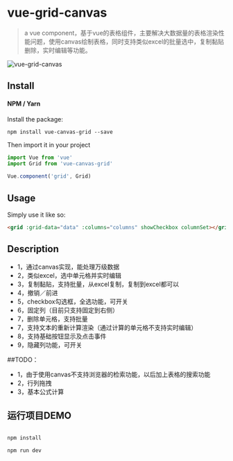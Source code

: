 # vue-grid-canvas

> a vue component，基于vue的表格组件，主要解决大数据量的表格渲染性能问题，使用canvas绘制表格，同时支持类似excel的批量选中，复制黏贴删除，实时编辑等功能。

![vue-grid-canvas](https://github.com/Harveyzhao/vue-grid-canvas/blob/master/WechatIMG132.jpeg?raw=true)


## Install

#### NPM / Yarn

Install the package:

```
npm install vue-canvas-grid --save
```

Then import it in your project

```js
import Vue from 'vue'
import Grid from 'vue-canvas-grid'

Vue.component('grid', Grid)
```

## Usage

Simply use it like so:

```html
<grid :grid-data="data" :columns="columns" showCheckbox columnSet></grid>
```

## Description
* 1，通过canvas实现，能处理万级数据
* 2，类似excel，选中单元格并实时编辑
* 3，复制黏贴，支持批量，从excel复制，复制到excel都可以
* 4，撤销／前进
* 5，checkbox勾选框，全选功能，可开关
* 6，固定列（目前只支持固定到右侧）
* 7，删除单元格，支持批量
* 7，支持文本的重新计算渲染（通过计算的单元格不支持实时编辑）
* 8，支持基础按钮显示及点击事件
* 9，隐藏列功能，可开关


##TODO：
* 1，由于使用canvas不支持浏览器的检索功能，以后加上表格的搜索功能
* 2，行列拖拽
* 3，基本公式计算




## 运行项目DEMO

``` bash

npm install

npm run dev

